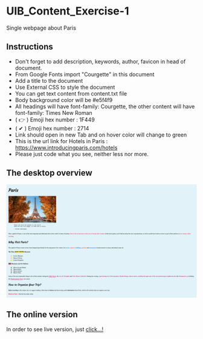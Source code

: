 # UIB_Content_Exercise-1

Single webpage about Paris

## Instructions

- Don't forget to add description, keywords, author, favicon in head of document.
- From Google Fonts import "Courgette" in this document
- Add a title to the document
- Use External CSS to style the document
- You can get text content from content.txt file
- Body background color will be #e5f4f9
- All headings will have font-family: Courgette, the other content will have font-family: Times New Roman
- ( &#x1F449; ) Emoji hex number : 1F449
- ( &#x2714; ) Emoji hex number : 2714
- Link should open in new Tab and on hover color will change to green
- This is the url link for Hotels in Paris : https://www.introducingparis.com/hotels
- Please just code what you see, neither less nor more.

## The desktop overview

![The overview](./images/overview.png "The general overview")

## The online version

In order to see live version, just [click...!](https://hsnakk.github.io/UIB_Content_Exercise-1/)
